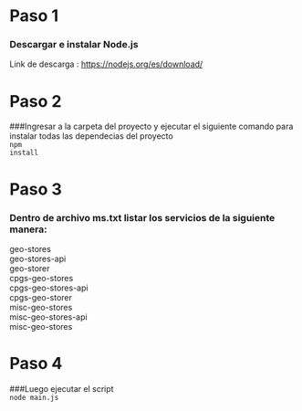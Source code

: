 # Paso 1
### Descargar e instalar Node.js<br>
Link de descarga : https://nodejs.org/es/download/

# Paso 2
###Ingresar a la carpeta del proyecto y ejecutar el siguiente comando para instalar todas las dependecias del proyecto<br>
<code>npm install</code>

# Paso 3
### Dentro de archivo ms.txt listar los servicios de la siguiente manera:<br>
geo-stores<br>
geo-stores-api<br>
geo-storer<br>
cpgs-geo-stores<br>
cpgs-geo-stores-api<br>
cpgs-geo-storer<br>
misc-geo-stores<br>
misc-geo-stores-api<br>
misc-geo-stores<br>

# Paso 4
###Luego ejecutar el script<br>
<code>node main.js</code>

